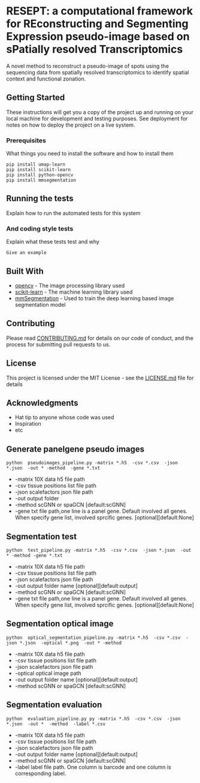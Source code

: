 # RESEPT: a computational framework for REconstructing and Segmenting Expression pseudo-image based on sPatially resolved Transcriptomics
 
A novel method to reconstruct a pseudo-image of spots using the sequencing data from spatially resolved transcriptomics to identify spatial context and functional zonation.
 
## Getting Started
 
These instructions will get you a copy of the project up and running on your local machine for development and testing purposes. See deployment for notes on how to deploy the project on a live system.
 
### Prerequisites
 
What things you need to install the software and how to install them
 
```
pip install umap-learn
pip install scikit-learn
pip install python-opencv
pip install mmsegmentation
```
 
## Running the tests
 
Explain how to run the automated tests for this system
 
### And coding style tests
 
Explain what these tests test and why
 
```
Give an example
```
 
## Built With
 
* [opencv](https://opencv.org/) - The image processing library used
* [scikit-learn](https://scikit-learn.org/stable/) - The machine learning library used
* [mmSegmentation](https://github.com/open-mmlab/mmsegmentation) - Used to train the deep learning based image segmentation model
 
## Contributing
 
Please read [CONTRIBUTING.md](https://gist.github.com/PurpleBooth/b24679402957c63ec426) for details on our code of conduct, and the process for submitting pull requests to us.
  
## License
 
This project is licensed under the MIT License - see the [LICENSE.md](LICENSE.md) file for details
 
## Acknowledgments
 
* Hat tip to anyone whose code was used
* Inspiration
* etc

## Generate panelgene pseudo images 
```
python  pseudoimages_pipeline.py -matrix *.h5  -csv *.csv  -json *.json  -out * -method  -gene *.txt
```
* -matrix  10X data h5 file path
* -csv tissue positions list file path
* -json scalefactors json file path
* -out output folder
* -method scGNN or spaGCN  [default:scGNN]
* -gene txt file path,one line is a panel gene. Default involved all genes. When specify gene list, involved sprcific genes. [optional][default:None]


## Segmentation test 
```
python  test_pipeline.py -matrix *.h5  -csv *.csv  -json *.json  -out * -method -gene *.txt
```
* -matrix  10X data h5 file path
* -csv tissue positions list file path
* -json scalefactors json file path
* -out output folder name [optional][default:output]
* -method scGNN or spaGCN  [default:scGNN]
* -gene txt file path,one line is a panel gene. Default involved all genes. When specify gene list, involved sprcific genes. [optional][default:None]


## Segmentation optical image 
```
python  optical_segmentation_pipeline.py -matrix *.h5  -csv *.csv  -json *.json  -optical *.png  -out * -method
```
* -matrix  10X data h5 file path
* -csv tissue positions list file path
* -json scalefactors json file path
* -optical optical image path
* -out output folder name [optional][default:output]
* -method scGNN or spaGCN  [default:scGNN]


## Segmentation evaluation 
```
python  evaluation_pipeline.py py -matrix *.h5  -csv *.csv  -json *.json  -out *  -method  -label *.csv
```
* -matrix  10X data h5 file path
* -csv tissue positions list file path
* -json scalefactors json file path
* -out output folder name [optional][default:output]
* -method scGNN or spaGCN  [default:scGNN]
* -label label file path. One column is barcode and one column is corresponding label.

